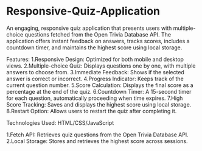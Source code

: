 # Responsive-Quiz-Application
An engaging, responsive quiz application that presents users with multiple-choice questions fetched from the Open Trivia Database API.
The application offers instant feedback on answers, tracks scores, includes a countdown timer, and maintains the highest score using local storage.

Features:
1.Responsive Design: Optimized for both mobile and desktop views.
2.Multiple-choice Quiz: Displays questions one by one, with multiple answers to choose from.
3.Immediate Feedback: Shows if the selected answer is correct or incorrect.
4.Progress Indicator: Keeps track of the current question number.
5.Score Calculation: Displays the final score as a percentage at the end of the quiz.
6.Countdown Timer: A 15-second timer for each question, automatically proceeding when time expires.
7.High Score Tracking: Saves and displays the highest score using local storage.
8.Restart Option: Allows users to restart the quiz after completing it.


Technologies Used:
HTML/CSS/JavaScript

1.Fetch API: Retrieves quiz questions from the Open Trivia Database API.
2.Local Storage: Stores and retrieves the highest score across sessions.
